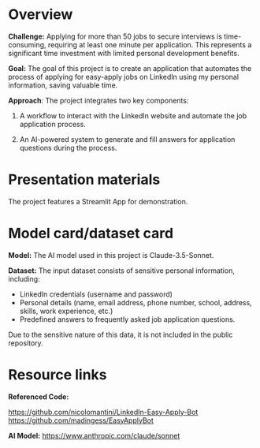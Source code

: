 # Overview

**Challenge:** Applying for more than 50 jobs to secure interviews is time-consuming, requiring at least one minute per application. This represents a significant time investment with limited personal development benefits. 

**Goal:** The goal of this project is to create an application that automates the process of applying for easy-apply jobs on LinkedIn using my personal information, saving valuable time.

**Approach**: The project integrates two key components:

1. A workflow to interact with the LinkedIn website and automate the job application process.
   
2. An AI-powered system to generate and fill answers for application questions during the process.

# Presentation materials

The project features a Streamlit App for demonstration.

# Model card/dataset card

**Model:** The AI model used in this project is Claude-3.5-Sonnet.

**Dataset:** The input dataset consists of sensitive personal information, including:

- LinkedIn credentials (username and password)
- Personal details (name, email address, phone number, school, address, skills, work experience, etc.)
- Predefined answers to frequently asked job application questions.
  
Due to the sensitive nature of this data, it is not included in the public repository.

# Resource links

**Referenced Code:**

https://github.com/nicolomantini/LinkedIn-Easy-Apply-Bot
https://github.com/madingess/EasyApplyBot

**AI Model:**
https://www.anthropic.com/claude/sonnet



